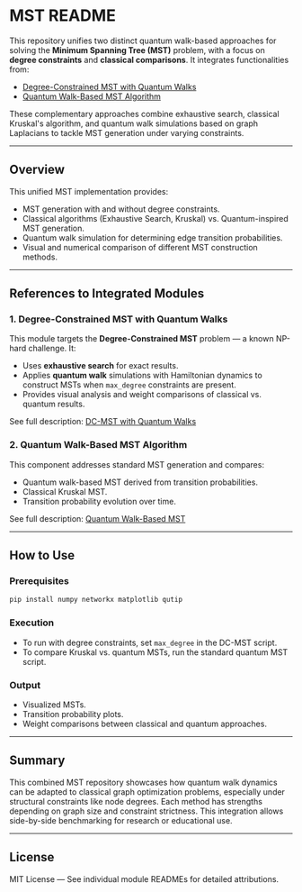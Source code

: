 # MST README

This repository unifies two distinct quantum walk-based approaches for solving the **Minimum Spanning Tree (MST)** problem, with a focus on **degree constraints** and **classical comparisons**. It integrates functionalities from:

* [Degree-Constrained MST with Quantum Walks](../path-to-repo1)
* [Quantum Walk-Based MST Algorithm](../path-to-repo2)

These complementary approaches combine exhaustive search, classical Kruskal's algorithm, and quantum walk simulations based on graph Laplacians to tackle MST generation under varying constraints.

---

## Overview

This unified MST implementation provides:

* MST generation with and without degree constraints.
* Classical algorithms (Exhaustive Search, Kruskal) vs. Quantum-inspired MST generation.
* Quantum walk simulation for determining edge transition probabilities.
* Visual and numerical comparison of different MST construction methods.

---

## References to Integrated Modules

### 1. **Degree-Constrained MST with Quantum Walks**

This module targets the **Degree-Constrained MST** problem — a known NP-hard challenge. It:

* Uses **exhaustive search** for exact results.
* Applies **quantum walk** simulations with Hamiltonian dynamics to construct MSTs when `max_degree` constraints are present.
* Provides visual analysis and weight comparisons of classical vs. quantum results.

See full description: [DC-MST with Quantum Walks](../path-to-repo1)

### 2. **Quantum Walk-Based MST Algorithm**

This component addresses standard MST generation and compares:

* Quantum walk-based MST derived from transition probabilities.
* Classical Kruskal MST.
* Transition probability evolution over time.

See full description: [Quantum Walk-Based MST](../path-to-repo2)

---

## How to Use

### Prerequisites

```bash
pip install numpy networkx matplotlib qutip
```

### Execution

* To run with degree constraints, set `max_degree` in the DC-MST script.
* To compare Kruskal vs. quantum MSTs, run the standard quantum MST script.

### Output

* Visualized MSTs.
* Transition probability plots.
* Weight comparisons between classical and quantum approaches.

---

## Summary

This combined MST repository showcases how quantum walk dynamics can be adapted to classical graph optimization problems, especially under structural constraints like node degrees. Each method has strengths depending on graph size and constraint strictness. This integration allows side-by-side benchmarking for research or educational use.

---

## License

MIT License — See individual module READMEs for detailed attributions.
